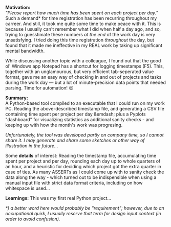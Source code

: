 **Motivation:**  
_"Please report how much time has been spent on each project per day."_  
Such a demand* for time registration has been recurring throughout my carreer. And still, it took me quite some time to make peace with it.
This is because I usually can't remember what I did when half a day ago, and so, trying to guesstimate these numbers _at the end_ of the work day is very unsatisfying. I tried doing this time registration _throughout_ the day, but found that it made me ineffective in my REAL work by taking up significant mental bandwidth.

While discussing another topic with a colleague, I found out that the good ol' Windows app Notepad has a shortcut for logging timestamps (F5). This, together with an unglamourous, but very efficient tab-seperated value format, gave me an easy way of checking in and out of projects and tasks during the work day &mdash; but a lot of minute-precision data points that needed parsing. Time for automation! 😉

**Summary:**  
A Python-based tool compiled to an executable that I could run on my work PC. Reading the above-described timestamp file, and generating a CSV file containing time spent per project per day &emdash; plus a Pyplots "dashboard" for visualizing statistics as additional sanity checks - and keeping up with how the month's work was progresing.

_Unfortunately, the tool was developed partly on company time, so I cannot share it. I may generate and share some sketches or other way of illustration in the future..._

Some **details** of interest:
Reading the timestamp file, accumulating time spent per project and per day, rounding each day up to whole quarters of an hour, and a heuristic for deciding which project got the extra quarter in case of ties. As many ASSERTs as I could come up with to sanity check the data along the way - which turned out to be indispensible when using a manual input file with strict data format criteria, including on how whitespace is used...

**Learnings:**
This was my first real Python project...

_*) a better word here would probably be "requirement"; however, due to an occupational quirk, I usually reserve that term for design input context (in order to avoid confusion)._